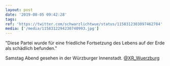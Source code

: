 ```yaml
---
layout: post
date: '2019-08-05 09:42:28'
tags: 
ref: 'https://twitter.com/schwarzlichtwue/status/1158312303097462784'
media: ['/media/1158312294230740993.jpg']
---
```

"Diese Partei wurde für eine friedliche Fortsetzung des Lebens auf der Erde als schädlich befunden."



Samstag Abend gesehen in der Würzburger Innenstadt. [@XR_Wuerzburg](https://twitter.com/XR_Wuerzburg) 